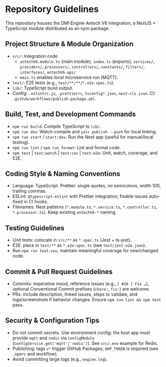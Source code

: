# Repository Guidelines

This repository houses the DMI Engine Antech V6 Integration, a NestJS + TypeScript module distributed as an npm package.

## Project Structure & Module Organization
- `src/`: Integration code
  - `antechV6.module.ts` (main module), `index.ts` (exports), `services/`, `providers/`, `processors/`, `controllers/`, `constants/`, `filters/`, `interfaces/`, `antechV6-api/`
  - `main.ts` enables local microservice run (MQTT).
- `test/`: E2E tests (e.g., `test/**/**/*.e2e-spec.ts`).
- `lib/`: TypeScript build output.
- Config: `.eslintrc.js`, `.prettierrc`, `tsconfig*.json`, `nest-cli.json`. CI: `.github/workflows/publish-package.yml`.

## Build, Test, and Development Commands
- `npm run build`: Compile TypeScript to `lib/`.
- `npm run dev`: Watch-compile and `yalc publish --push` for local linking.
- `npm run start` / `start:dev`: Run the Nest app (useful for manual/local testing).
- `npm run lint` / `npm run format`: Lint and format code.
- `npm test` | `test:watch` | `test:cov` | `test:e2e`: Unit, watch, coverage, and E2E.

## Coding Style & Naming Conventions
- Language: TypeScript. Prettier: single quotes, no semicolons, width 100, trailing commas.
- ESLint: `@typescript-eslint` with Prettier integration; fixable issues auto-fixed in CI hooks.
- Filenames: Nest patterns (`*.module.ts`, `*.service.ts`, `*.controller.ts`, `*.processor.ts`). Keep existing `antechV6-*` naming.

## Testing Guidelines
- Unit tests: colocate in `src/**` as `*.spec.ts` (Jest + ts-jest).
- E2E: place in `test/**` as `*.e2e-spec.ts` (see `test/jest-e2e.json`).
- Run `npm run test:cov`; maintain meaningful coverage for new/changed code.

## Commit & Pull Request Guidelines
- Commits: imperative mood, reference issues (e.g., `[ #26 ] Fix …`), optional Conventional Commit prefixes (`chore:`, `fix:`) are welcome.
- PRs: include description, linked issues, steps to validate, and logs/screenshots if behavior changes. Ensure `npm run lint && npm test` pass.

## Security & Configuration Tips
- Do not commit secrets. Use environment config; the host app must provide `mqtt` and `redis` via `ConfigModule` (`ConfigService.get('mqtt'|'redis')`). See `src/.env` example for Redis.
- Publishing: tags `v*` trigger GitHub Packages; `GHP_TOKEN` is required (see `.npmrc` and workflow).
- Avoid committing large logs (e.g., `engine.log`).
